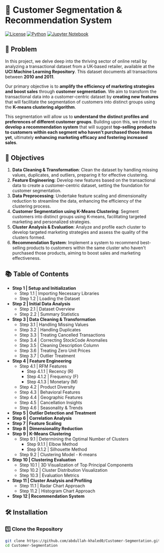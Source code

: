 # 🎯 Customer Segmentation & Recommendation System

[![License](https://img.shields.io/badge/license-MIT-blue.svg)](LICENSE)
[![Python](https://img.shields.io/badge/python-3.8%2B-blue.svg)](https://www.python.org/)
[![Jupyter Notebook](https://img.shields.io/badge/Jupyter-Notebook-orange.svg)](https://www.kaggle.com/code/abdullah7aled/customer-segmentation)

## 🚀 Problem
In this project, we delve deep into the thriving sector of online retail by analyzing a transactional dataset from a UK-based retailer, available at the **UCI Machine Learning Repository**. This dataset documents all transactions between **2010 and 2011**. 

Our primary objective is to **amplify the efficiency of marketing strategies and boost sales** through **customer segmentation**. We aim to transform the transactional data into a customer-centric dataset by **creating new features** that will facilitate the segmentation of customers into distinct groups using the **K-means clustering algorithm**.

This segmentation will allow us to **understand the distinct profiles and preferences of different customer groups**. Building upon this, we intend to **develop a recommendation system** that will suggest **top-selling products to customers within each segment who haven't purchased those items yet**, ultimately **enhancing marketing efficacy and fostering increased sales**.

## 🎯 Objectives
1. **Data Cleaning & Transformation**: Clean the dataset by handling missing values, duplicates, and outliers, preparing it for effective clustering.
2. **Feature Engineering**: Develop new features based on the transactional data to create a customer-centric dataset, setting the foundation for customer segmentation.
3. **Data Preprocessing**: Undertake feature scaling and dimensionality reduction to streamline the data, enhancing the efficiency of the clustering process.
4. **Customer Segmentation using K-Means Clustering**: Segment customers into distinct groups using K-means, facilitating targeted marketing and personalized strategies.
5. **Cluster Analysis & Evaluation**: Analyze and profile each cluster to develop targeted marketing strategies and assess the quality of the clusters formed.
6. **Recommendation System**: Implement a system to recommend best-selling products to customers within the same cluster who haven't purchased those products, aiming to boost sales and marketing effectiveness.

## 📚 Table of Contents
- **Step 1 | Setup and Initialization**
  - Step 1.1 | Importing Necessary Libraries
  - Step 1.2 | Loading the Dataset
- **Step 2 | Initial Data Analysis**
  - Step 2.1 | Dataset Overview
  - Step 2.2 | Summary Statistics
- **Step 3 | Data Cleaning & Transformation**
  - Step 3.1 | Handling Missing Values
  - Step 3.2 | Handling Duplicates
  - Step 3.3 | Treating Cancelled Transactions
  - Step 3.4 | Correcting StockCode Anomalies
  - Step 3.5 | Cleaning Description Column
  - Step 3.6 | Treating Zero Unit Prices
  - Step 3.7 | Outlier Treatment
- **Step 4 | Feature Engineering**
  - Step 4.1 | RFM Features
    - Step 4.1.1 | Recency (R)
    - Step 4.1.2 | Frequency (F)
    - Step 4.1.3 | Monetary (M)
  - Step 4.2 | Product Diversity
  - Step 4.3 | Behavioral Features
  - Step 4.4 | Geographic Features
  - Step 4.5 | Cancellation Insights
  - Step 4.6 | Seasonality & Trends
- **Step 5 | Outlier Detection and Treatment**
- **Step 6 | Correlation Analysis**
- **Step 7 | Feature Scaling**
- **Step 8 | Dimensionality Reduction**
- **Step 9 | K-Means Clustering**
  - Step 9.1 | Determining the Optimal Number of Clusters
    - Step 9.1.1 | Elbow Method
    - Step 9.1.2 | Silhouette Method
  - Step 9.2 | Clustering Model - K-means
- **Step 10 | Clustering Evaluation**
  - Step 10.1 | 3D Visualization of Top Principal Components
  - Step 10.2 | Cluster Distribution Visualization
  - Step 10.3 | Evaluation Metrics
- **Step 11 | Cluster Analysis and Profiling**
  - Step 11.1 | Radar Chart Approach
  - Step 11.2 | Histogram Chart Approach
- **Step 12 | Recommendation System**
  

## 🛠 Installation
### **1️⃣ Clone the Repository**
```sh
git clone https://github.com/abdullah-khaled0/Customer-Segmentation.git
cd Customer-Segmentation
